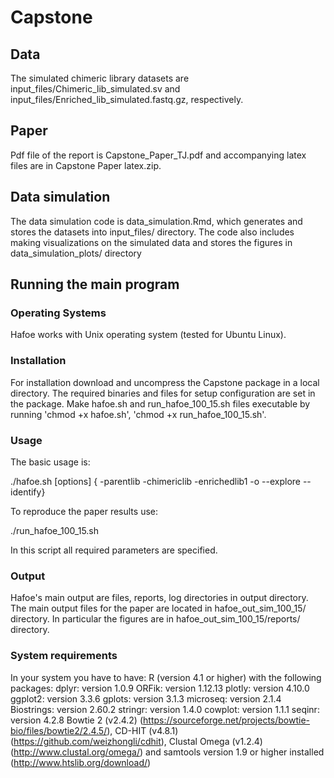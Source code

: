 # Capstone

## Data
The simulated chimeric library datasets are input_files/Chimeric_lib_simulated.sv and input_files/Enriched_lib_simulated.fastq.gz, respectively.

## Paper
Pdf file of the report is Capstone_Paper_TJ.pdf and accompanying latex files are in Capstone Paper latex.zip.

## Data simulation
The data simulation code is data_simulation.Rmd, which generates and stores the datasets into input_files/ directory. The code also includes making visualizations on the simulated data and stores the figures in data_simulation_plots/ directory

## Running the main program
### Operating Systems
Hafoe works with Unix operating system (tested for Ubuntu Linux).

### Installation
For installation download and uncompress the Capstone package in a local directory. The required binaries and files for setup configuration are set in the package. Make hafoe.sh and run_hafoe_100_15.sh files executable by running 'chmod +x hafoe.sh', 'chmod +x run_hafoe_100_15.sh'.

### Usage
The basic usage is:

./hafoe.sh [options] { -parentlib <fa> -chimericlib <csv> -enrichedlib1 <fq1> -o <o> --explore --identify}

 To reproduce the paper results use:
 
./run_hafoe_100_15.sh 
  
In this script all required parameters are specified.


### Output
Hafoe's main output are files, reports, log directories in output directory.
The main output files for the paper are located in hafoe_out_sim_100_15/ directory. In particular the figures are in hafoe_out_sim_100_15/reports/ directory.

### System requirements
In your system you have to have: 
  R (version 4.1 or higher) with the following packages:
        dplyr: version 1.0.9
        ORFik: version 1.12.13
        plotly: version 4.10.0
        ggplot2: version 3.3.6
        gplots: version 3.1.3
        microseq: version 2.1.4
        Biostrings: version 2.60.2
        stringr: version 1.4.0
        cowplot: version 1.1.1
        seqinr: version 4.2.8 
  Bowtie 2 (v2.4.2) (https://sourceforge.net/projects/bowtie-bio/files/bowtie2/2.4.5/), 
  CD-HIT (v4.8.1) (https://github.com/weizhongli/cdhit), 
  Clustal Omega (v1.2.4) (http://www.clustal.org/omega/) and 
  samtools version 1.9 or higher installed (http://www.htslib.org/download/) 

